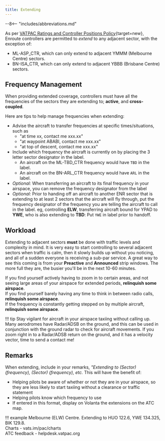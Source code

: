 ```yaml
---
title: Extending
---
```


--8<-- "includes/abbreviations.md"

As per [VATPAC Ratings and Controller Positions Policy](https://cdn.vatpac.org/documents/policy/Controller+Positions+and+Ratings+Policy+v5.2.pdf){target=new}, Enroute controllers are permitted to *extend* to any adjacent sector, with the exception of:

- ML-ASP_CTR, which can only extend to adjacent YMMM (Melbourne Centre) sectors.
- BN-ISA_CTR, which can only extend to adjacent YBBB (Brisbane Centre) sectors.

## Frequency Management
When providing extended coverage, controllers must have all the frequencies of the sectors they are extending to; **active**, and **cross-coupled**. 

Here are tips to help manage frequencies when extending:

- Advise the aircraft to transfer frequencies at specific times/situations, such as
    - "at time xx, contact me xxx.xx"
    - "at waypoint ABABI, contact me xxx.xx"
    - "at top of descent, contact me xxx.xx"
- Include which frequency the aircraft is currently on by placing the 3 letter sector designator in the label.
    - An aircraft on the ML-TBD_CTR frequency would have `TBD` in the label.
    - An aircraft on the BN-ARL_CTR frequency would have `ARL` in the label.
- *Optional:* When transferring an aircraft to its final frequency in your airspace, you can remove the frequency designator from the label
- *Optional:* Prior to handing off an aircraft to another ENR sector that is extending to at least 2 sectors that the aircraft will fly through, put the frequency designator of the frequency you are telling the aircraft to call in the label. eg, controlling **ELW**, transferring aircraft bound for YPAD to **YWE**, who is also extending to **TBD**: Put `YWE` in label prior to handoff.
## Workload
Extending to adjacent sectors **must** be done with traffic levels and complexity in mind. It is very easy to start controlling to several adjacent sectors when traffic is calm, then it slowly builds up without you noticing, and all of a sudden everyone is receiving a sub-par service. A great way to see this coming is from your **Preactive** and **Announced** strip windows. The more full they are, the busier you'll be in the next 10-60 minutes.

If you find yourself actively having to zoom in to certain areas, and not seeing large areas of your airspace for extended periods, **relinquish some airspace**.  
If you find yourself barely having any time to think in between radio calls, **relinquish some airspace**.  
If the frequency is constantly getting stepped on by multiple aircraft, **relinquish some airspace**.  

!!! tip
    Stay vigilant for aircraft in your airspace taxiing without calling up. Many aerodromes have Radar/ADSB on the ground, and this can be used in conjunction with the ground radar to check for aircraft movements. If you zoom right in to a Radar/ADSB return on the ground, and it has a velocity vector, time to send a contact me!

## Remarks

When extending, include in your remarks, *"Extending to (Sector) (frequency), (Sector) (frequency), etc.* This will have the benefit of:  
- Helping pilots be aware of whether or not they are in your airspace, so they are less likely to start taxiing without a clearance or traffic statement  
- Helping pilots know which frequency to use  
- If entered in this format, display on Volanta the extensions on the ATC map.

!!! example
    Melbourne (ELW) Centre. Extending to HUO 122.6, YWE 134.325, BIK 129.8.  
    Charts - vats.im/pac/charts  
    ATC feedback - helpdesk.vatpac.org